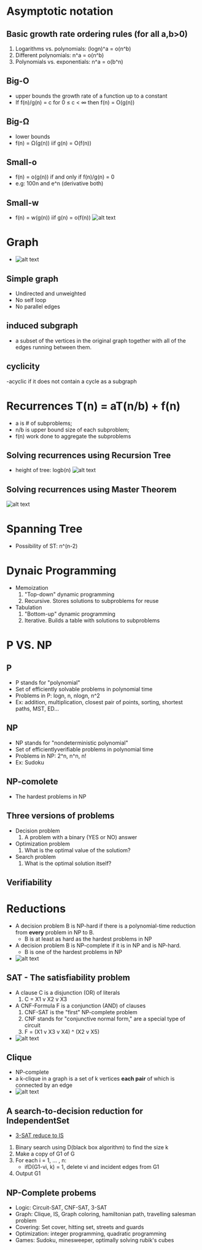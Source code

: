 # Asymptotic notation
## Basic growth rate ordering rules (for all a,b>0)
1. Logarithms vs. polynomials: (logn)^a = o(n^b)
2. Different polynomials: n^a = o(n^b)
3. Polynomials vs. exponentials: n^a = o(b^n)
## Big-O
- upper bounds the growth rate of a function up to a constant
- If f(n)/g(n) = c for 0 ≤ c < ∞ then f(n) = O(g(n))
## Big-Ω
- lower bounds
- f(n) = Ω(g(n)) iif g(n) = O(f(n))
## Small-o
- f(n) = o(g(n)) if and only if f(n)/g(n) = 0
- e.g: 100n and e^n (derivative both)
## Small-w
- f(n) = w(g(n)) iif g(n) = o(f(n))
![alt text](./images/IMG_F69B8CB5D2F6-1.jpeg "Asymptotic notation")

# Graph
- ![alt text](./images/IMG_984F71216B9F-1.jpeg "graph")
## Simple graph
- Undirected and unweighted
- No self loop
- No parallel edges
## induced subgraph
- a subset of the vertices in the original graph together with all of the edges running between them.
## cyclicity
-acyclic if it does not contain a cycle as a subgraph

# Recurrences T(n) = aT(n/b) + f(n)
- a is # of subproblems; 
- n/b is upper bound size of each subproblem; 
- f(n) work done to aggregate the subproblems
## Solving recurrences using Recursion Tree 
- height of tree: logb(n)
![alt text](./images/IMG_EBF3B7275F0D-1.jpeg "Recursion tree example")
## Solving recurrences using Master Theorem
![alt text](./images/IMG_99550F772125-1.jpeg "Master Theorem")

# Spanning Tree
- Possibility of ST: n^(n-2)

# Dynaic Programming
- Memoization
    1. "Top-down" dynamic programming
    2. Recursive. Stores solutions to subproblems for reuse
- Tabulation
    1. "Bottom-up" dynamic programming
    2. Iterative. Builds a table with solutions to subproblems

# P VS. NP
## P
- P stands for "polynomial"
- Set of efficiently solvable problems in polynomial time
- Problems in P: logn, n, nlogn, n^2
- Ex: addition, multiplication, closest pair of points, sorting, shortest paths, MST, ED...
## NP
- NP stands for "nondeterministic polynomial"
- Set of efficientlyverifiable problems in polynomial time
- Problems in NP: 2^n, n^n, n!
- Ex: Sudoku
## NP-comolete
- The hardest problems in NP
## Three versions of problems
- Decision problem
    1. A problem with a binary (YES or NO) answer
- Optimization problem
    1. What is the optimal value of the solutiom?
- Search problem
    1. What is the optimal solution itself?
## Verifiability

# Reductions 
- A decision problem B is NP-hard if there is a polynomial-time reduction from **every** problem in NP to B.
    - B is at least as hard as the hardest problems in NP
- A decision problem B is NP-complete if it is in NP and is NP-hard.
    - B is one of the hardest problems in NP
- ![alt text](./images/IMG_0DBE07C8CE3A-1.jpeg "reduction")

## SAT - The satisfiability problem
- A clause C is a disjunction (OR) of literals
    1. C = X1 v X2 v X3
- A CNF-Formula F is a conjunction (AND) of clauses
    1. CNF-SAT is the "first" NP-complete problem
    2. CNF stands for "conjunctive normal form," are a special type of circuit
    3. F = (X1 v X3 v X4) ^ (X2 v X5)
- ![alt text](./images/IMG_1BC9B54ED4B7-1.jpeg "process of showing NP-complete")

## Clique
- NP-complete
- a k-clique in a graph is a set of k vertices **each pair** of which is connected by an edge
- ![alt text](./images/IMG_70456EDBD483-1.jpeg "process of showing Clique")

## A search-to-decision reduction for IndependentSet
- [3-SAT reduce to IS](https://www.youtube.com/watch?v=lTqTk9AQR5s)
1. Binary search using D(black box algorithm) to find the size k
2. Make a copy of G1 of G
3. For each i = 1, ... , n:
    - ifD(G1-vi, k) = 1, delete vi and incident edges from G1
4. Output G1

## NP-Complete probems
- Logic: Circuit-SAT, CNF-SAT, 3-SAT
- Graph: Clique, IS, Graph coloring, hamiltonian path, travelling salesman problem
- Covering: Set cover, hitting set, streets and guards
- Optimization: integer programming, quadratic programming
- Games: Sudoku, minesweeper, optimally solving rubik's cubes
